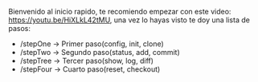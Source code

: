 Bienvenido al inicio rapido, te recomiendo empezar con este video: https://youtu.be/HiXLkL42tMU, una vez lo hayas visto te doy una lista de pasos:
- /stepOne -> Primer paso(config, init, clone)
- /stepTwo -> Segundo paso(status, add, commit)
- /stepTree -> Tercer paso(show, log, diff)
- /stepFour -> Cuarto paso(reset, checkout)